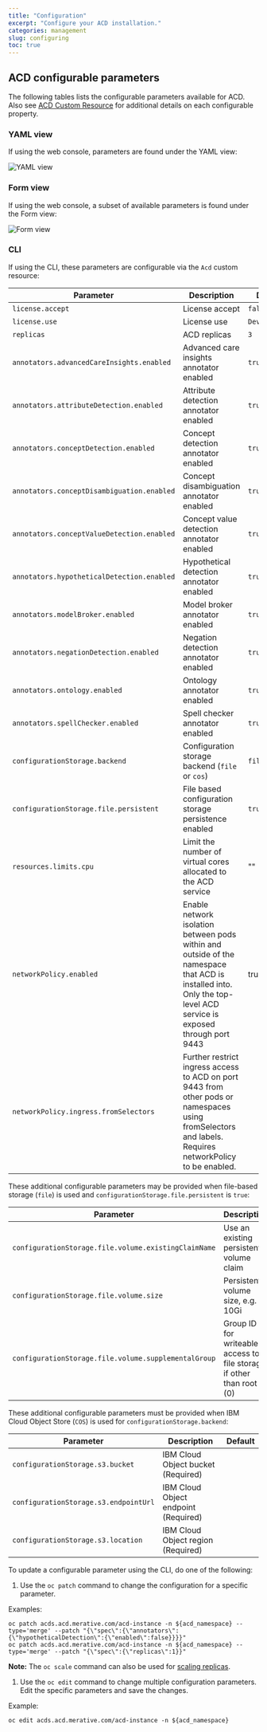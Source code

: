 ```yaml
---
title: "Configuration"
excerpt: "Configure your ACD installation."
categories: management
slug: configuring
toc: true
---
```

<!--                                                                    -->
<!-- (C) Copyright Merative US L.P. and others 2018, 2023                -->
<!--                                                                    -->
<!-- SPDX-License-Identifier: Apache-2.0                                -->
<!--                                                                    -->


## ACD configurable parameters

The following tables lists the configurable parameters available for ACD. Also see [ACD Custom Resource](https://merative.github.io/acd-containers/usage/custom-resource-apis/) for additional details on each configurable property.

### YAML view

If using the web console, parameters are found under the YAML view:

![YAML view](../../images/configuration_yaml.png)

### Form view

If using the web console, a subset of available parameters is found under the Form view:

![Form view](../../images/configuration_form.png)

### CLI

If using the CLI, these parameters are configurable via the `Acd` custom resource:

| Parameter | Description | Default |
| -         | -           | -       |
| `license.accept` | License accept | `false` |
| `license.use` | License use | `Development` |
| `replicas` | ACD replicas | `3`    |
| `annotators.advancedCareInsights.enabled` | Advanced care insights annotator enabled | `true` |
| `annotators.attributeDetection.enabled` | Attribute detection annotator enabled | `true` |
| `annotators.conceptDetection.enabled` | Concept detection annotator enabled | `true` |
| `annotators.conceptDisambiguation.enabled` | Concept disambiguation annotator enabled | `true` |
| `annotators.conceptValueDetection.enabled` | Concept value detection annotator enabled | `true` |
| `annotators.hypotheticalDetection.enabled` | Hypothetical detection annotator enabled | `true` |
| `annotators.modelBroker.enabled` | Model broker annotator enabled | `true` |
| `annotators.negationDetection.enabled` | Negation detection annotator enabled | `true` |
| `annotators.ontology.enabled` | Ontology annotator enabled | `true` |
| `annotators.spellChecker.enabled` | Spell checker annotator enabled | `true` |
| `configurationStorage.backend` | Configuration storage backend (`file` or `cos`) | `file` |
| `configurationStorage.file.persistent` | File based configuration storage persistence enabled | `true` |
| `resources.limits.cpu` | Limit the number of virtual cores allocated to the ACD service | "" |
| `networkPolicy.enabled` | Enable network isolation between pods within and outside of the namespace that ACD is installed into.  Only the top-level ACD service is exposed through port 9443 | true |
| `networkPolicy.ingress.fromSelectors` | Further restrict ingress access to ACD on port 9443 from other pods or namespaces using fromSelectors and labels.  Requires networkPolicy to be enabled. | |

These additional configurable parameters may be provided when file-based storage (`file`) is used and `configurationStorage.file.persistent` is `true`:

| Parameter | Description | Default |
| -         | -           | -       |
| `configurationStorage.file.volume.existingClaimName` | Use an existing persistent volume claim |  |
| `configurationStorage.file.volume.size` | Persistent volume size, e.g. 10Gi |  |
| `configurationStorage.file.volume.supplementalGroup` | Group ID for writeable access to file storage if other than root (0) |  |
<!---
 | `configurationStorage.file.volume.storageClassName` | Use an existing persistent volume of this class type |  |
| `configurationStorage.file.volume.useDynamicProvisioning` | Use a dynamically provisioned volume | `false` |
--->

These additional configurable parameters must be provided when IBM Cloud Object Store (`COS`) is used for  `configurationStorage.backend`:

| Parameter | Description | Default |
| -         | -           | -       |
| `configurationStorage.s3.bucket` | IBM Cloud Object bucket (Required) |  |
| `configurationStorage.s3.endpointUrl` | IBM Cloud Object endpoint (Required) |  |
| `configurationStorage.s3.location` | IBM Cloud Object region (Required) |  |

To update a configurable parameter using the CLI, do one of the following:

1. Use the `oc patch` command to change the configuration for a specific parameter.

  Examples:
  ```
  oc patch acds.acd.merative.com/acd-instance -n ${acd_namespace} --type='merge' --patch "{\"spec\":{\"annotators\":{\"hypotheticalDetection\":{\"enabled\":false}}}}"
  oc patch acds.acd.merative.com/acd-instance -n ${acd_namespace} --type='merge' --patch "{\"spec\":{\"replicas\":1}}"
  ```

  **Note:** The `oc scale` command can also be used for [scaling replicas](/management/scaling/).

1. Use the `oc edit` command to change multiple configuration parameters. Edit the specific parameters and save the changes.

  Example:
  ```
  oc edit acds.acd.merative.com/acd-instance -n ${acd_namespace}
  ```
